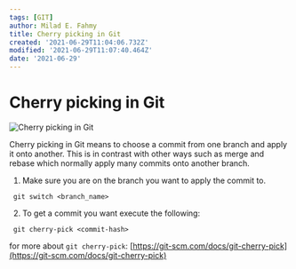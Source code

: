 ```yaml
---
tags: [GIT]
author: Milad E. Fahmy
title: Cherry picking in Git
created: '2021-06-29T11:04:06.732Z'
modified: '2021-06-29T11:07:40.464Z'
date: '2021-06-29'
---
```


# Cherry picking in Git
![Cherry picking in Git](/images/git-cherry-pick-merge-commit.png)

Cherry picking in Git means to choose a commit from one branch and apply it onto another. This is in contrast with other ways such as merge and rebase which normally apply many commits onto another branch. 

1. Make sure you are on the branch you want to apply the commit to.
```shell
 git switch <branch_name>
```

2. To get a commit you want execute the following:
```shell
 git cherry-pick <commit-hash>
```

for more about `git cherry-pick`: [https://git-scm.com/docs/git-cherry-pick](https://git-scm.com/docs/git-cherry-pick)

